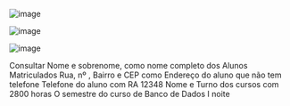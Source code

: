 
![image](https://github.com/Rafhaelslv/DATABASE-EX01_REV/assets/127260453/9359a40e-660c-41f2-b020-3527dd90427b)


![image](https://github.com/Rafhaelslv/DATABASE-EX01_REV/assets/127260453/afcbe05c-91d8-46df-90f7-e827b86fb3fa)


![image](https://github.com/Rafhaelslv/DATABASE-EX01_REV/assets/127260453/70f034e0-4379-46a0-9276-9ef604f4b3fa)

Consultar
Nome e sobrenome, como nome completo dos Alunos Matriculados
Rua, nº , Bairro e CEP como Endereço do aluno que não tem telefone
Telefone do aluno com RA 12348
Nome e Turno dos cursos com 2800 horas
O semestre do curso de Banco de Dados I noite
